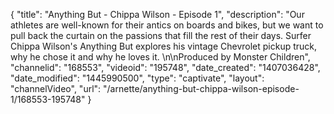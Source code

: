 {
    "title": "Anything But - Chippa Wilson - Episode 1",
    "description": "Our athletes are well-known for their antics on boards and bikes, but we want to pull back the curtain on the passions that fill the rest of their days. Surfer Chippa Wilson's Anything But explores his vintage Chevrolet pickup truck, why he chose it and why he loves it. \n\nProduced by Monster Children",
    "channelid": "168553",
    "videoid": "195748",
    "date_created": "1407036428",
    "date_modified": "1445990500",
    "type": "captivate",
    "layout": "channelVideo",
    "url": "\/arnette\/anything-but-chippa-wilson-episode-1\/168553-195748"
}
